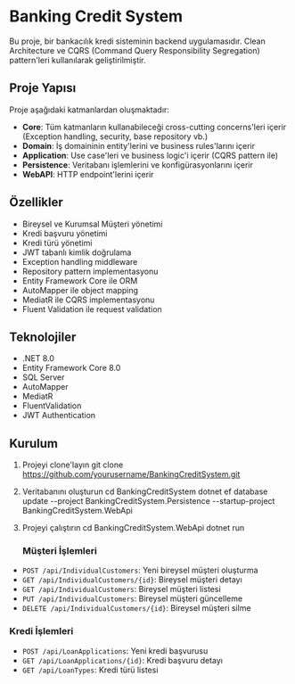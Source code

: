 # Banking Credit System

Bu proje, bir bankacılık kredi sisteminin backend uygulamasıdır. Clean Architecture ve CQRS (Command Query Responsibility Segregation) pattern'leri kullanılarak geliştirilmiştir.

## Proje Yapısı

Proje aşağıdaki katmanlardan oluşmaktadır:

- **Core**: Tüm katmanların kullanabileceği cross-cutting concerns'leri içerir (Exception handling, security, base repository vb.)
- **Domain**: İş domaininin entity'lerini ve business rules'larını içerir
- **Application**: Use case'leri ve business logic'i içerir (CQRS pattern ile)
- **Persistence**: Veritabanı işlemlerini ve konfigürasyonlarını içerir
- **WebAPI**: HTTP endpoint'lerini içerir

## Özellikler

- Bireysel ve Kurumsal Müşteri yönetimi
- Kredi başvuru yönetimi
- Kredi türü yönetimi
- JWT tabanlı kimlik doğrulama
- Exception handling middleware
- Repository pattern implementasyonu
- Entity Framework Core ile ORM
- AutoMapper ile object mapping
- MediatR ile CQRS implementasyonu
- Fluent Validation ile request validation

## Teknolojiler

- .NET 8.0
- Entity Framework Core 8.0
- SQL Server
- AutoMapper
- MediatR
- FluentValidation
- JWT Authentication

## Kurulum

1. Projeyi clone'layın
   git clone https://github.com/yourusername/BankingCreditSystem.git
   
2. Veritabanını oluşturun
   cd BankingCreditSystem
   dotnet ef database update --project BankingCreditSystem.Persistence --startup-project BankingCreditSystem.WebApi
   
3. Projeyi çalıştırın
   cd BankingCreditSystem.WebApi
   dotnet run

   ### Müşteri İşlemleri

- `POST /api/IndividualCustomers`: Yeni bireysel müşteri oluşturma
- `GET /api/IndividualCustomers/{id}`: Bireysel müşteri detayı
- `GET /api/IndividualCustomers`: Bireysel müşteri listesi
- `PUT /api/IndividualCustomers`: Bireysel müşteri güncelleme
- `DELETE /api/IndividualCustomers/{id}`: Bireysel müşteri silme

### Kredi İşlemleri

- `POST /api/LoanApplications`: Yeni kredi başvurusu
- `GET /api/LoanApplications/{id}`: Kredi başvuru detayı
- `GET /api/LoanTypes`: Kredi türü listesi
